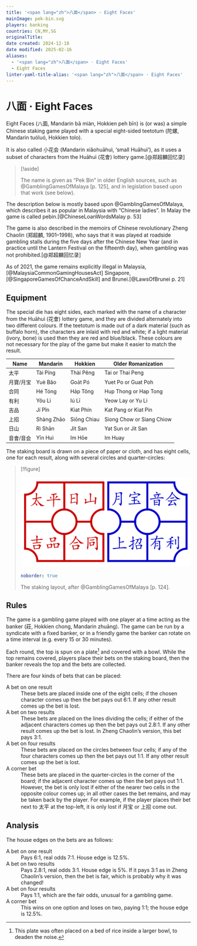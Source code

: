 ```yaml
---
title: '<span lang="zh">八面</span> · Eight Faces'
mainImage: pek-bin.svg
players: banking
countries: CN,MY,SG
originalTitle:
date created: 2024-12-18
date modified: 2025-02-16
aliases:
  - '<span lang="zh">八面</span> · Eight Faces'
  - Eight Faces
linter-yaml-title-alias: '<span lang="zh">八面</span> · Eight Faces'
---
```

# <span lang="zh">八面</span> · Eight Faces

<span class="aka">Eight Faces</span> (<span lang="zh" class="aka">八面</span>, Mandarin <span lang="cmn-Latn-pinyin" class="aka">bā miàn</span>, Hokkien <span lang="nan-Latn" class="aka">peh bīn</span>) is (or was) a simple Chinese staking game played with a special eight-sided teetotum (<span lang="zh">陀螺</span>, Mandarin <span lang="cmn-Latn">tuóluó</span>, Hokkien <span lang="nan-Latn">tolo</span>).

It is also called <span lang="zh" class="aka">小花会</span> (Mandarin <span lang="cmn-Latn-pinyin" class="aka">xiǎohuāhuì</span>, ‘small <span class="noun" lang="cmn-Latn">Huāhuì</span>’), as it uses a subset of characters from the <span class="noun" lang="cmn-Latn">Huāhuì</span> (<span lang="zh">花會</span>) lottery game.[@郑超麟回忆录]

> [!aside]
>
> The name is given as “<span class="aka">Pek Bin</span>” in older English sources, such as @GamblingGamesOfMalaya [p. 125], and in legislation based upon that work (see below).

The description below is mostly based upon @GamblingGamesOfMalaya, which describes it as popular in Malaysia with “Chinese ladies”. In Malay the game is called <span lang="ms" class="aka">pebin</span>.[@ChineseLoanWordsMalay p. 53]

The game is also described in the memoirs of Chinese revolutionary <span class="noun" lang="cmn-Latn-pinyin">Zheng Chaolin</span> (<span lang="zh">郑超麟</span>, 1901–1998), who says that it was played at roadside gambling stalls during the five days after the Chinese New Year (and in practice until the Lantern Festival on the fifteenth day), when gambling was not prohibited.[@郑超麟回忆录]

As of 2021, the game remains explicitly illegal in Malaysia,[@MalaysiaCommonGamingHousesAct] Singapore,[@SingaporeGamesOfChanceAndSkill] and Brunei.[@LawsOfBrunei p. 21]

## Equipment

The special die has eight sides, each marked with the name of a character from the <span class="noun" lang="cmn-Latn">Huāhuì</span> (<span lang="zh">花會</span>) lottery game, and they are divided alternately into two different colours. If the teetotum is made out of a dark material (such as buffalo horn), the characters are inlaid with red and white; if a light material (ivory, bone) is used then they are red and blue/black. These colours are not necessary for the play of the game but make it easier to match the result.

<table>
<thead>
<tr>
<th>
Name
</th>
<th>
Mandarin
</th>
<th>
Hokkien
</th>
<th>
Older Romanization
</th>
</tr>
</thead>
    <tbody>
        <tr class="red">
            <td>
            <span lang="zh">太平</span>
            </td>
            <td>
            <span class="noun" lang="cmn-Latn">Tài Píng</span>
            </td>
            <td>
            <span class="noun" lang="nan-Latn">Thài Pêng</span>
            </td>
            <td>
            Tai or Thai Peng
            </td>
        </tr>
        <tr class="blue">
            <td>
            <span lang="zh-Hant">月寶</span>/<span lang="zh-Hans">月宝</span>
            </td>
            <td>
            <span class="noun" lang="cmn-Latn">Yuè Bǎo</span>
            </td>
            <td>
            <span class="noun" lang="nan-Latn">Goa̍t Pó</span>
            </td>
            <td>
            Yuet Po or Guat Poh
            </td>
        </tr>
        <tr class="red">
            <td>
            <span lang="zh">合同</span>
            </td>
            <td>
            <span class="noun" lang="cmn-Latn">Hé Tóng</span>
            </td>
            <td>
            <span class="noun" lang="nan-Latn">Ha̍p Tông</span>
            </td>
            <td>
            Hup Thong or Hap Tong
            </td>
        </tr>
        <tr class="blue">
            <td>
            <span lang="zh">有利</span>
            </td>
            <td>
            <span class="noun" lang="cmn-Latn">Yǒu Lì</span>
            </td>
            <td>
            <span class="noun" lang="nan-Latn">Iú Lī</span>
            </td>
            <td>
            Yeow Lay or Yu Li
            </td>
        </tr>
        <tr class="red">
            <td>
            <span lang="zh">吉品</span>
            </td>
            <td>
            <span class="noun" lang="cmn-Latn">Jí Pǐn</span>
            </td>
            <td>
            <span class="noun" lang="nan-Latn">Kiat Phín</span>
            </td>
            <td>
            Kat Pang or Kiat Pin
            </td>
        </tr>
        <tr class="blue">
            <td>
            <span lang="zh">上招</span>
            </td>
            <td>
            <span class="noun" lang="cmn-Latn">Shàng Zhāo</span>
            </td>
            <td>
            <span class="noun" lang="nan-Latn">Siōng Chiau</span>
            </td>
            <td>
            Siong Chow or Siang Chiow
            </td>
        </tr>
        <tr class="red">
            <td>
            <span lang="zh">日山</span>
            </td>
            <td>
            <span class="noun" lang="cmn-Latn">Rì Shān</span>
            </td>
            <td>
            <span class="noun" lang="nan-Latn">Ji̍t San</span>
            </td>
            <td>
            Yat Sun or Jit San
            </td>
        </tr>
        <tr class="blue">
            <td>
            <span lang="zh-Hant">音會</span>/<span lang="zh-Hans">音会</span>
            </td>
            <td>
            <span class="noun" lang="cmn-Latn">Yīn Huì</span>
            </td>
            <td>
            <span class="noun" lang="nan-Latn">Im Hōe</span>
            </td>
            <td>
            Im Huay
            </td>
        </tr>
    </tbody>
</table>

The staking board is drawn on a piece of paper or cloth, and has eight cells,
one for each result, along with several circles and quarter-circles:

> [!figure]
>
> ![](pek-bin.svg)
>
> ```yaml
> noborder: true
> ```
>
> The staking layout, after @GamblingGamesOfMalaya [p. 124].

## Rules

The game is a gambling game played with one player at a time acting as the banker (莊, Hokkien <span lang="nan-Latn">chong</span>, Mandarin <span lang="cmn-Latn">zhuāng</span>). The game can be run by a syndicate with a fixed banker, or in a friendly game the banker can rotate on a time interval (e.g.  every 15 or 30 minutes).

Each round, the top is spun on a plate[^fn0] and covered with a bowl. While the top remains covered, players place their bets on the staking board, then the banker reveals the top and the bets are collected.

[^fn0]: This plate was often placed on a bed of rice inside a larger bowl, to deaden the noise.

There are four kinds of bets that can be placed:

<dl>
<dt>
A bet on one result
</dt>
<dd>
These bets are placed inside one of the eight cells; if the chosen character comes up then the bet pays out 6&ratio;1. If any other result comes up the bet is lost.
</dd>
<dt>
A bet on two results
</dt>
<dd>
These bets are placed on the lines dividing the cells; if either of the adjacent characters comes up then the bet pays out 2.8&ratio;1. If any other result comes up the bet is lost. In <span class="noun" lang="cmn-Latn-pinyin">Zheng Chaolin</span>’s version, this bet pays 3&ratio;1.
</dd>
<dt>
A bet on four results
</dt>
<dd>
These bets are placed on the circles between four cells; if any of the four characters comes up then the bet pays out 1&ratio;1. If any other result comes up the bet is lost.
</dd>
<dt>
A corner bet
</dt>
<dd>
These bets are placed in the quarter-circles in the corner of the board; if the adjacent character comes up then the bet pays out 1&ratio;1. However, the bet is only lost if either of the nearer two cells in the opposite colour comes up; in all other cases the bet remains, and may be taken back by the player. For example, if the player places their bet next to <span lang="zh" class="red">太平</span> at the top-left, it is only lost if <span lang="zh" class="blue">月宝</span> or <span lang="zh" class="blue">上招</span> come out.
</dd>
</dl>

## Analysis

The house edges on the bets are as follows:

<dl>
<dt>
A bet on one result
</dt>
<dd>
Pays 6&ratio;1, real odds 7&ratio;1. House edge is 12.5%.
</dd>
<dt>
A bet on two results
</dt>
<dd>
Pays 2.8&ratio;1, real odds 3&ratio;1. House edge is 5%. If it pays 3&ratio;1 as in <span class="noun" lang="cmn-Latn-pinyin">Zheng Chaolin</span>’s version, then the bet is fair, which is probably why it was changed!
</dd>
<dt>
A bet on four results
</dt>
<dd>
Pays 1&ratio;1, which are the fair odds, unusual for a gambling game.
</dd>
<dt>
A corner bet
</dt>
<dd>
This wins on one option and loses on two, paying 1&ratio;1; the house edge is 12.5%.
</dd>
</dl>
